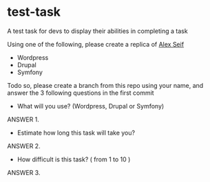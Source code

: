 # test-task
A test task for devs to display their abilities in completing a task

Using one of the following, please create a replica of [Alex Seif]
- Wordpress
- Drupal
- Symfony

Todo so, please create a branch from this repo using your name, and answer the 3 following questions in the first commit

- What will you use? (Wordpress, Drupal or Symfony)

ANSWER 1.
- Estimate how long this task will take you?

ANSWER 2.
- How difficult is this task? ( from 1 to 10 )

ANSWER 3.


[Alex Seif]: <https://alexseif.com>
